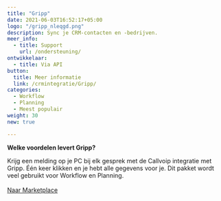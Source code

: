 ```yaml
---
title: "Gripp"
date: 2021-06-03T16:52:17+05:00
logo: "/gripp_nleqgd.png"
description: Sync je CRM-contacten en -bedrijven.
meer_info:
  - title: Support
    url: /ondersteuning/
ontwikkelaar:
  - title: Via API
button:
  title: Meer informatie
  link: /crmintegratie/Gripp/
categories:
  - Workflow
  - Planning
  - Meest populair
weight: 30
new: true

---
```


**Welke voordelen levert Gripp?**

Krijg een melding op je PC bij elk gesprek met de Callvoip integratie met Gripp. Één keer klikken en je hebt alle gegevens voor je. Dit pakket wordt veel gebruikt voor Workflow en Planning.<br><br><a href="/marketplace" class="button">Naar Marketplace</a>
